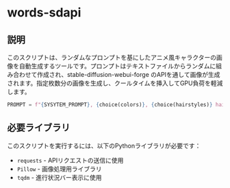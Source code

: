 # words-sdapi

## 説明
このスクリプトは、ランダムなプロンプトを基にしたアニメ風キャラクターの画像を自動生成するツールです。プロンプトはテキストファイルからランダムに組み合わせて作成され、stable-diffusion-webui-forge のAPIを通して画像が生成されます。指定枚数分の画像を生成し、クールタイムを挿入してGPU負荷を軽減します。

```py
PROMPT = f"{SYSYTEM_PROMPT}, {choice(colors)}, {choice(hairstyles)} hair, {choice(colors)} eyes, {choice(emotions)}, {choice(eye_motion)}, {choice(places)}, {choice(daytime)}, Glasses , {choice(pose)}, {choice(action)},{choice(cloth)} {choice(shot)}"
```

## 必要ライブラリ
このスクリプトを実行するには、以下のPythonライブラリが必要です：

- `requests` - APIリクエストの送信に使用
- `Pillow` - 画像処理用ライブラリ
- `tqdm` - 進行状況バー表示に使用
